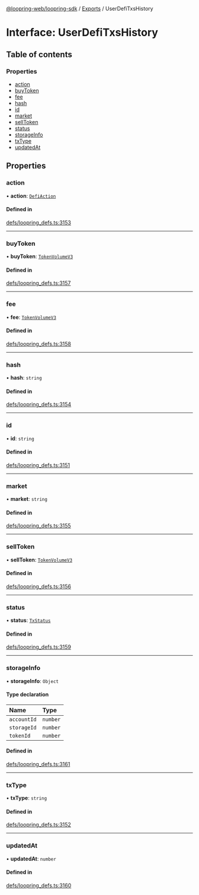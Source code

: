 [@loopring-web/loopring-sdk](../README.md) / [Exports](../modules.md) / UserDefiTxsHistory

# Interface: UserDefiTxsHistory

## Table of contents

### Properties

- [action](UserDefiTxsHistory.md#action)
- [buyToken](UserDefiTxsHistory.md#buytoken)
- [fee](UserDefiTxsHistory.md#fee)
- [hash](UserDefiTxsHistory.md#hash)
- [id](UserDefiTxsHistory.md#id)
- [market](UserDefiTxsHistory.md#market)
- [sellToken](UserDefiTxsHistory.md#selltoken)
- [status](UserDefiTxsHistory.md#status)
- [storageInfo](UserDefiTxsHistory.md#storageinfo)
- [txType](UserDefiTxsHistory.md#txtype)
- [updatedAt](UserDefiTxsHistory.md#updatedat)

## Properties

### action

• **action**: [`DefiAction`](../enums/DefiAction.md)

#### Defined in

[defs/loopring_defs.ts:3153](https://github.com/Loopring/loopring_sdk/blob/427d9da/src/defs/loopring_defs.ts#L3153)

___

### buyToken

• **buyToken**: [`TokenVolumeV3`](TokenVolumeV3.md)

#### Defined in

[defs/loopring_defs.ts:3157](https://github.com/Loopring/loopring_sdk/blob/427d9da/src/defs/loopring_defs.ts#L3157)

___

### fee

• **fee**: [`TokenVolumeV3`](TokenVolumeV3.md)

#### Defined in

[defs/loopring_defs.ts:3158](https://github.com/Loopring/loopring_sdk/blob/427d9da/src/defs/loopring_defs.ts#L3158)

___

### hash

• **hash**: `string`

#### Defined in

[defs/loopring_defs.ts:3154](https://github.com/Loopring/loopring_sdk/blob/427d9da/src/defs/loopring_defs.ts#L3154)

___

### id

• **id**: `string`

#### Defined in

[defs/loopring_defs.ts:3151](https://github.com/Loopring/loopring_sdk/blob/427d9da/src/defs/loopring_defs.ts#L3151)

___

### market

• **market**: `string`

#### Defined in

[defs/loopring_defs.ts:3155](https://github.com/Loopring/loopring_sdk/blob/427d9da/src/defs/loopring_defs.ts#L3155)

___

### sellToken

• **sellToken**: [`TokenVolumeV3`](TokenVolumeV3.md)

#### Defined in

[defs/loopring_defs.ts:3156](https://github.com/Loopring/loopring_sdk/blob/427d9da/src/defs/loopring_defs.ts#L3156)

___

### status

• **status**: [`TxStatus`](../enums/TxStatus.md)

#### Defined in

[defs/loopring_defs.ts:3159](https://github.com/Loopring/loopring_sdk/blob/427d9da/src/defs/loopring_defs.ts#L3159)

___

### storageInfo

• **storageInfo**: `Object`

#### Type declaration

| Name | Type |
| :------ | :------ |
| `accountId` | `number` |
| `storageId` | `number` |
| `tokenId` | `number` |

#### Defined in

[defs/loopring_defs.ts:3161](https://github.com/Loopring/loopring_sdk/blob/427d9da/src/defs/loopring_defs.ts#L3161)

___

### txType

• **txType**: `string`

#### Defined in

[defs/loopring_defs.ts:3152](https://github.com/Loopring/loopring_sdk/blob/427d9da/src/defs/loopring_defs.ts#L3152)

___

### updatedAt

• **updatedAt**: `number`

#### Defined in

[defs/loopring_defs.ts:3160](https://github.com/Loopring/loopring_sdk/blob/427d9da/src/defs/loopring_defs.ts#L3160)
